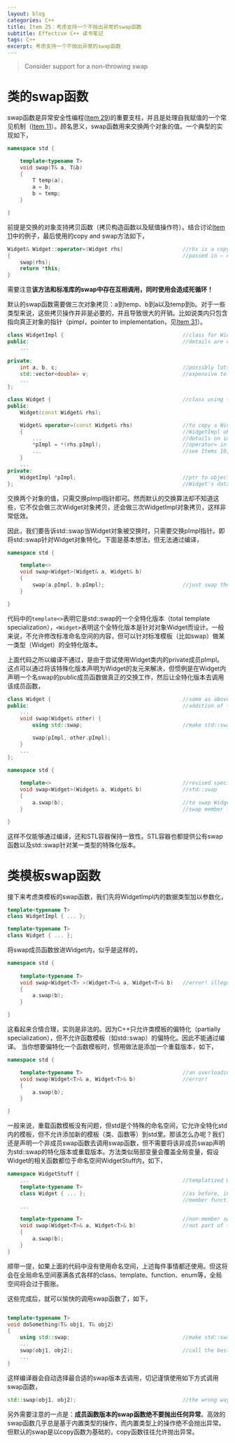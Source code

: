 ```yaml
---
layout: blog
categories: C++
title: Item 25：考虑支持一个不抛出异常的swap函数
subtitle: Effective C++ 读书笔记
tags: C++
excerpt: 考虑支持一个不抛出异常的swap函数
---
```


> Consider support for a non-throwing swap

# 类的swap函数

swap函数是异常安全性编程([Item 29](/2016/02/17/effective-29.html))的重要支柱，并且是处理自我赋值的一个常见机制（[Item 11](/2016/01/30/effective-11.html)）。顾名思义，swap函数用来交换两个对象的值。一个典型的实现如下，

```cpp
namespace std {

    template<typename T>
    void swap(T& a, T&b)
    {
        T temp(a);
        a = b;
        b = temp;
    }

}
```

前提是交换的对象支持拷贝函数（拷贝构造函数以及赋值操作符）。结合讨论[Item 11](/2016/01/30/effective-11.html)中的例子，最后使用的copy and swap方法如下，

```cpp
Widget& Widget::operator=(Widget rhs)                   //rhs is a copy of the object
{                                                       //passed in — note pass by val
    swap(rhs);
    return *this;
}
```

需要注意**该方法和标准库的swap中存在互相调用，同时使用会造成死循环！**

默认的swap函数需要做三次对象拷贝：a到temp、b到a以及temp到b。对于一些类型来说，这些拷贝操作并非是必要的，并且导致很大的开销。比如说类内只包含指向真正对象的指针（pimpl，pointer to implementation，见[Item 31](/2016/02/19/effective-31.html)）。

```cpp
class WidgetImpl {                                      //class for Widget data;
public:                                                 //details are unimportant
    ...

private:
    int a, b, c;                                        //possibly lots of data —
    std::vector<double> v;                              //expensive to copy!
    ...
};

class Widget {                                          //class using the pimpl idiom
public:
    Widget(const Widget& rhs);

    Widget& operator=(const Widget& rhs)                //to copy a Widget, copy its
    {                                                   //WidgetImpl object. For
        ...                                             //details on implementing
        *pImpl = *(rhs.pImpl);                          //operator= in general,
        ...                                             //see Items 10, 11, and 12.
    }
    ...
private:
    WidgetImpl *pImpl;                                  //ptr to object with this
};                                                      //Widget's data
```

交换两个对象的值，只需交换pImpl指针即可。然而默认的交换算法却不知道这些，它不仅会做三次Widget对象拷贝，还会做三次WidgetImpl对象拷贝，这样非常低效。

因此，我们要告诉std::swap当Widget对象被交换时，只需要交换pImpl指针。即将std::swap针对Widget对象特化。下面是基本想法，但无法通过编译，

```cpp
namespace std {

    template<>
    void swap<Widget>(Widget& a, Widget& b)                     
    {
        swap(a.pImpl, b.pImpl);                         //just swap their pImpl pointers
    }

}
```

代码中的`template<>`表明它是std::swap的一个全特化版本（total template specialization），`<Widget>`表明这个全特化版本是针对对象Widget而设计。一般来说，不允许修改标准命名空间的内容，但可以针对标准模板（比如swap）做某一类型（Widget）的全特化版本。

上面代码之所以编译不通过，是由于尝试使用Widget类内的private成员pImpl。这点可以通过将该特殊化版本声明为Widget的友元来解决，但惯例是在Widget内声明一个名swap的public成员函数做真正的交换工作，然后让全特化版本去调用该成员函数，

```cpp
class Widget {                                          //same as above, except for the
public:                                                 //addition of the swap mem func
    ...
    void swap(Widget& other) {
        using std::swap;                                //make std::swap available in this function

        swap(pImpl, other.pImpl);
    }
    ...
};

namespace std {
    
    template<>                                          //revised specialization of
    void swap<Widget>(Widget& a, Widget& b)             //std::swap
    {
        a.swap(b);                                      //to swap Widgets, call their
    }                                                   //swap member function

}
```

这样不仅能够通过编译，还和STL容器保持一致性。STL容器也都提供公有swap函数以及std::swap针对某一类型的特殊化版本。

# 类模板swap函数

接下来考虑类模板的swap函数，我们先将WidgetImpl内的数据类型加以参数化，

```cpp
template<typename T>
class WidgetImpl { ... };

template<typename T>
class Widget { ... };
```

将swap成员函数放进Widget内，似乎是这样的，

```cpp
namespace std {
    
    template<typename T>
    void swap<Widget<T> >(Widget<T>& a, Widget<T>& b)   //error! illegal code!
    {
        a.swap(b);
    }

}
```

这看起来合情合理，实则是非法的。因为C++只允许类模板的偏特化（partially specialization），但不允许函数模板（如std::swap）的偏特化。因此不能通过编译。
当你想要偏特化一个函数模板时，惯用做法是添加一个重载版本，如下，

```cpp
namespace std {

    template<typename T>                                //an overloading of std::swap
    void swap(Widget<T>& a, Widget<T>& b)               //error!
    {
        a.swap(b);
    }

}
```

一般来说，重载函数模板没有问题，但std是个特殊的命名空间，它允许全特化std内的模板，但不允许添加新的模板（类、函数等）到std里。那该怎么办呢？我们还是声明一个非成员swap函数去调用swap函数，但不需要将该非成员swap声明为std::swap的特化版本或重载版本。方法类似局部变量会覆盖全局变量，假设Widget的相关函数都位于命名空间WidgetStuff内，如下，

```cpp
namespace WidgetStuff {
    ...                                                 //templatized WidgetImpl, etc.
    template<typename T>
    class Widget { ... };                               //as before, including the swap
                                                        //member function
    ...

    template<typename T>                                //non-member swap function;
    void swap(Widget<T>& a, Widget<T>& b)               //not part of the std namespace
    {
        a.swap(b);
    }
}
```

顺带一提，如果上面的代码中没有使用命名空间，上述每件事情都还使用。但这将会在全局命名空间塞满各式各样的class、template、function、enum等，全局空间将会过于膨胀。

这些完成后，就可以愉快的调用swap函数了，如下，

```cpp

template<typename T>
void doSomething(T& obj1, T& obj2)
{
    using std::swap;                                    //make std::swap available in this function
    ...
    swap(obj1, obj2);                                   //call the best swap for objects of type T
    ...
}
```

这样编译器会自动选择最合适的swap版本去调用，切记谨慎使用如下方式调用swap函数，

```cpp
std::swap(obj1, obj2);                                  //the wrong way to call swap
```

另外需要注意的一点是：**成员函数版本的swap函数绝不要抛出任何异常**。高效的swap函数几乎总是基于内置类型的操作，而内置类型上的操作绝不会抛出异常。但默认的swap是以copy函数为基础的，copy函数往往允许抛出异常。
